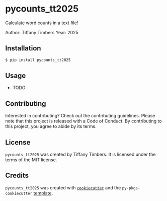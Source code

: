 # pycounts_tt2025

Calculate word counts in a text file!

Author: Tiffany Timbers 
Year: 2025

## Installation

```bash
$ pip install pycounts_tt2025
```

## Usage

- TODO

## Contributing

Interested in contributing? Check out the contributing guidelines. Please note that this project is released with a Code of Conduct. By contributing to this project, you agree to abide by its terms.

## License

`pycounts_tt2025` was created by Tiffany Timbers. It is licensed under the terms of the MIT license.

## Credits

`pycounts_tt2025` was created with [`cookiecutter`](https://cookiecutter.readthedocs.io/en/latest/) and the `py-pkgs-cookiecutter` [template](https://github.com/py-pkgs/py-pkgs-cookiecutter).
